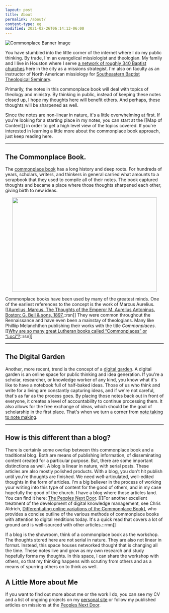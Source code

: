 ```yaml
---
layout: post
title: About
permalink: /about/
content-type: eg
modified: 2021-02-26T06:14:13-06:00
---
```


![Commonplace Banner Image](https://i.imgur.com/BzZOtqw.png)

You have stumbled into the little corner of the internet where I do my public thinking. By trade, I'm an evangelical missiologist and theologian. My family and I live in Houston where I serve [a network of roughly 340 Baptist churches](https://ubahouston.org) here in the city as a missions strategist. I'm also on faculty as an instructor of North American missiology for [Southeastern Baptist Theological Seminary](https://sebts.edu).

Primarily, the notes in this commonplace book will deal with topics of theology and ministry. By thinking in public, instead of keeping these notes closed up, I hope my thoughts here will benefit others. And perhaps, these thoughts will be sharpened as well.

Since the notes are non-linear in nature, it's a little overwhelming at first. If you're looking for a starting place in my notes, you can start at the [[Map of Content]] in order to get a high level view of the topics covered. If you're interested in learning a little more about the commonplace book approach, just keep reading here.

---

## The Commonplace Book.
The [commonplace book](https://en.wikipedia.org/wiki/Commonplace_book) has a long history and deep roots. For hundreds of years, scholars, writers, and thinkers in general carried what amounts to a scrapbook that they used to compile all of their notes. The book captured thoughts and became a place where those thoughts sharpened each other, giving birth to new ideas.

<p align="center">
  <img width="460" height="300" src="https://chuckfrey.com/wp-content/uploads/2013/03/davinci-notebook-400px.jpg">
</p>

Commonplace books have been used by many of the greatest minds. One of the earliest references to the concept is the work of Marcus Aurelius.[[[Aurelius, Marcus. The Thoughts of the Emperor M. Aurelius Antoninus. Boston: G. Bell & sons, 1897.](https://www.google.com/books/edition/_/qZ1fAAAAMAAJ?hl=en)::rsn]] They were common throughout the Rennaissance and have even been a mainstay of theologians. Many like Philliip Melanchthon publishing their works with the title *Commonplaces*.[[[Why are so many great Lutheran books called “Commonplaces” or “Loci”?](https://blog.cph.org/study/systematic-theology-and-apologetics/why-are-so-many-great-lutheran-books-called-commonplaces-or-loci)::rsn]]


---
## The Digital Garden
Another, more recent, trend is the concept of a [digital garden](https://maggieappleton.com/garden-history). A digital garden is an online space for public thinking and idea generation. If you're a scholar, researcher, or knowledge worker of any kind, you know what it's like to have a notebook full of half-baked ideas. Those of us who think and write for a living are constantly capturing ideas, and if we're not careful, that's as far as the process goes. By placing those notes back out in front of everyone, it creates a level of accountability to continue processing them. It also allows for the free exchange of ideas, which should be the goal of scholarship in the first place. That's when we turn a corner from [note taking to note making](https://nesslabs.com/from-note-taking-to-note-making).

---

## How is this different than a blog?
There is certainly some overlap between this commonplace book and a traditional blog. Both are means of publishing information, of disseminating content created for a particular purpose. But, there are some important distinctions as well. A blog is linear in nature, with serial posts. These articles are also mostly polished products. With a blog, you don't hit publish until you're thoughts are finished. We need well-articulated, well-edited thoughts in the form of articles. I'm a big believer in the process of working your writing into this type of content for the good of others, and in my case hopefully the good of the church. I have a blog where those articles land. You can find it here: [The Peoples Next Door](https://keelancook.com). [[[For another excellent treatment of the development of digital knowledge management, see Chris Aldrich, [Differentiating online variations of the Commonplace Book](https://boffosocko.com/2021/07/03/differentiating-online-variations-of-the-commonplace-book-digital-gardens-wikis-zettlekasten-waste-books-florilegia-and-second-brains/)], who provides a concise outline of the various methods of commonplace books with attention to digital renditions today. It's a quick read that covers a lot of ground and is well-sourced with other articles.::rmn]]

If a blog is the showroom, think of a commonplace book as the workshop. The thoughts stored here are not serial in nature. They are also not linear in format. Instead, this space houses networked thought that is changing all the time. These notes live and grow as my own research and study hopefully forms my thoughts. In this space, I can share the workshop with others, so that my thinking happens with scrutiny from others and as a means of spurring others on to think as well.

## A Little More about Me

If you want to find out more about me or the work I do, you can see my CV and a list of ongoing projects on my [personal site](https://keelancook.ml) or follow my published articles on missions at the [Peoples Next Door](https://keelancook.com).